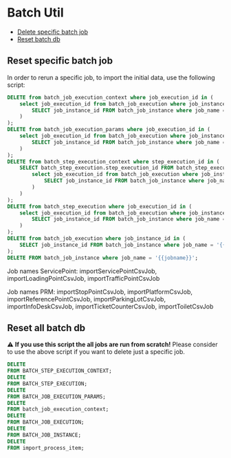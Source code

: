 # Batch Util

<!-- toc -->

- [Delete specific batch job](#delete-specific-batch-job)
- [Reset batch db](#reset-batch-db)

<!-- tocstop -->

## Reset specific batch job

In order to rerun a specific job, to import the initial data, use the following script: 

```sql
DELETE from batch_job_execution_context where job_execution_id in (
    select job_execution_id from batch_job_execution where job_instance_id in (
        SELECT job_instance_id FROM batch_job_instance where job_name = '{{jobname}}'
    )
);
DELETE from batch_job_execution_params where job_execution_id in (
    select job_execution_id from batch_job_execution where job_instance_id in (
        SELECT job_instance_id FROM batch_job_instance where job_name = '{{jobname}}'
    )
);
DELETE from batch_step_execution_context where step_execution_id in (
    SELECT batch_step_execution.step_execution_id FROM batch_step_execution where job_execution_id in (
        select job_execution_id from batch_job_execution where job_instance_id in (
            SELECT job_instance_id FROM batch_job_instance where job_name = '{{jobname}}'
        )
    )
);
DELETE from batch_step_execution where job_execution_id in (
    select job_execution_id from batch_job_execution where job_instance_id in (
        SELECT job_instance_id FROM batch_job_instance where job_name = '{{jobname}}'
    )
);
DELETE from batch_job_execution where job_instance_id in (
    SELECT job_instance_id FROM batch_job_instance where job_name = '{{jobname}}'
);
DELETE FROM batch_job_instance where job_name = '{{jobname}}';
```

Job names ServicePoint: importServicePointCsvJob, importLoadingPointCsvJob, importTrafficPointCsvJob

Job names PRM: importStopPointCsvJob, importPlatformCsvJob, importReferencePointCsvJob, importParkingLotCsvJob, 
importInfoDeskCsvJob, importTicketCounterCsvJob, importToiletCsvJob

## Reset all batch db

:warning: **If you use this script the all jobs are run from scratch!** Please consider to use the above script if you want to 
delete just a specific job. 

```sql
DELETE
FROM BATCH_STEP_EXECUTION_CONTEXT;
DELETE
FROM BATCH_STEP_EXECUTION;
DELETE
FROM BATCH_JOB_EXECUTION_PARAMS;
DELETE
FROM batch_job_execution_context;
DELETE
FROM BATCH_JOB_EXECUTION;
DELETE
FROM BATCH_JOB_INSTANCE;
DELETE
FROM import_process_item;
```